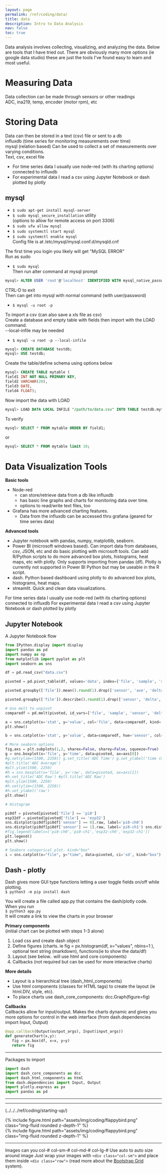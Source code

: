 ```yaml
---
layout: page
permalink: /ref/coding/data/
title: data
description: Intro to Data Analysis
nav: false
toc: true
---
```

Data analysis involves collecting, visualizing, and analyzing the data. Below are tools that I have tried out. There are obviously many more options (ie google data studio) these are just the tools I've found easy to learn and most useful.  

# Measuring Data
Data collection can be made through sensors or other readings  
 ADC, ina219, temp, encoder (motor rpm), etc

# Storing Data
​Data can then be stored in a text (csv) file or sent to a db  
influxdb (time series for monitoring measurements over time)  
mysql (relation based) Can be used to collect a set of measurements over varying conditions.  
Text, csv, excel file  
* For time series data I usually use node-red (with its charting options) connected to influxdb
* For experimental data I read a csv using Jupyter Notebook or dash plotted by plotly  

## mysql

* ```$ sudo apt-get install mysql-server```  
* ```$ sudo mysql_secure_installation``` utility  
(options to allow for remote access on port 3306)  
* ```$ sudo ufw allow mysql```  
* ```$ sudo systemctl start mysql```  
* ```$ sudo systemctl enable mysql```  
Config file is at /etc/mysql/mysql.conf.d/mysqld.cnf  

The first time you login you likely will get "MySQL ERROR"  
Run as sudo  
* ```$ sudo mysql```  
Then run alter command at mysql prompt  
```sql
mysql> ALTER USER 'root'@'localhost' IDENTIFIED WITH mysql_native_password BY 'your_new_password';
```
CTRL-D to exit  
Then can get into mysql with normal command (with user/password)  
* ```$ mysql -u root -p```  

To import a csv (can also save a xls file as csv)  
Create a database and empty table with fields then import with the LOAD command.  
--local-infile may be needed  
* ```$ mysql -u root -p --local-infile```  
```sql
mysql> CREATE DATABASE testdb;
mysql> USE testdb;
```
Create the table/define schema using options below  
```sql
mysql> CREATE TABLE mytable (
field1 INT NOT NULL PRIMARY KEY,
field2 VARCHAR(20),
field3 DATE,
field4 FLOAT);
```
Now import the data with LOAD  
```sql 
mysql> LOAD DATA LOCAL INFILE "/path/to/data.csv" INTO TABLE testdb.mytable FIELDS TERMINATED BY ',' LINES TERMINATED BY '\n' IGNORE 1 LINES (field1, field2, @field3, field4) set field3 = NOW();
```

To verify  
```sql
mysql> SELECT * FROM mytable ORDER BY field1;
```
or  
```sql
mysql> SELECT * FROM mytable limit 10;
```

# ​Data Visualization Tools  
**Basic tools**  
* Node-red 
    * can store/retrieve data from a db like influxdb
    * has basic line graphs and charts for monitoring data over time. 
    * options to read/write text files, too  
* Grafana has more advanced charting features. 
    * Data from the influxdb can be accessed thru grafana (geared for time series data)

**Advanced tools**
* Jupyter notebook with pandas, numpy, matplotlib, seaborn. 
* Power BI (microsoft windows based). Can import data from databases, csv, JSON, etc and do basic plotting with microsoft tools. Can add R/Python scripts to do more advanced box plots, histograms, heat maps, etc with plotly. Only supports importing from pandas (df). Plotly is currently not supported in Power BI Python but may be useable in the R script.
* dash. Python based dashboard using plotly to do advanced box plots, histograms, heat maps.
* streamlit. Quick and clean data visualizations.

For time series data I usually use node-red (with its charting options) connected to influxdb
For experimental data I read a csv using Jupyter Notebook or dash plotted by plotly

## Jupyter Notebook
A Jupyter Notebook flow
```python
from IPython.display import display 
import pandas as pd
import numpy as np
from matplotlib import pyplot as plt
import seaborn as sns

df = pd.read_csv("data.csv")

pivoted = pd.pivot_table(df, values='data', index=['file', 'sample', 'sensor'], columns = ['type']).reset_index()

pivoted.groupby(['file']).mean().round(1).drop(['sensor', 'ave', 'delta', 'raw'], axis=1)

pivoted.groupby(['file']).describe().round(1).drop(['sensor', 'delta', 'raw', 'ave'], axis=1)

# Use melt to unpivot
comparedf = pd.melt(pivoted, id_vars=['file', 'sample', 'sensor', 'delta', 'time'], var_name='stat')

a = sns.catplot(x='stat', y='value', col='file', data=comparedf, kind='box', ci='sd')
plt.show()

b = sns.catplot(x='stat', y='value', data=comparedf, hue='sensor', col='file', kind='strip')

# More seaborn options
fig,axs = plt.subplots(1,2, sharex=False, sharey=False, squeeze=True)
g = sns.boxplot(x='file', y='time', data=pivoted, ax=axs[0])
#g.set(ylim=(1500, 2250)) g.set_title('ADC Time') g.set_ylabel('time (ms)')
#plt.title('ADC Average')
#plt.ylim(1500, 2250)
#h = sns.boxplot(x='file', y='raw', data=pivoted, ax=axs[1])
#h.set_title('ADC Raw') #plt.title('ADC Raw')
#plt.ylim(1500, 2250)
#h.set(ylim=(1500, 2250))
#h.set_ylabel('raw')
plt.show()

# Histogram

pi0df = pivoted[pivoted['file'] == 'pi0']
esp32df = pivoted[pivoted['file'] == 'esp32']
sns.distplot(pi0df[pi0df['sensor'] == 0].raw, label='pi0-ch0')
sns.distplot(pi0df[pi0df['sensor'] == 1].raw, label='pi0-ch1') sns.distplot(esp32df[esp32df['sensor'] == 0].raw, label='esp32-ch0') sns.distplot(esp32df[esp32df['sensor'] == 1].raw, label='esp32-ch1')
#fig.legend(labels=['pi0-ch0','pi0-ch1','esp32-ch0','exp32-ch1'])
plt.legend()
plt.show()

​# Seaborn categorical plot. kind="box"
i = sns.catplot(x="file", y="time", data=pivoted, ci='sd', kind="box")
```

## Dash - plotly
Dash gives more GUI type functions letting a user toggle fields on/off while plotting.  
```$ python3 -m pip install dash```  

You will create a file called app.py that contains the dash/plotly code.  
When you run  
```$ python3 app.py```  
It will create a link to view the charts in your browser  

**Primary components**  
(initial chart can be plotted with steps 1-3 alone)  
1. Load css and create dash object
2. Define figures (charts. ie fig = px.histogram(df, x="values", nbins=1 ), optional text string (markdown), functions(ie to show the data/df)
3. Layout (see below.. will use html and core components)
4. Callbacks (not required but can be used for more interactive charts)

**More details**  
* Layout is a hierarchical tree (dash_html_components)
* Use html components (classes for HTML tags) to create the layout (ie html.DIV, style, etc). 
* To place charts use dash_core_components:  dcc.Graph(figure=fig)

**Callbacks**  
Callbacks allow for input/output. Makes the charts dynamic and gives you more options for control in the web interface (from dash.dependencies import Input, Output)
```python
@app.callback(Output(output_args), Input(input_args))
def generateChart(x,y):
   fig = px.box(df, x=x, y=y)
   return fig
```

--------------------------------

Packages to import  
```python
import dash
import dash_core_components as dcc
import dash_html_components as html
from dash.dependencies import Input, Output
import plotly.express as px
import pandas as pd
```

-----------------------------  
-----------------------------  

(../../../ref/coding/starting-up/)

<div class="row">
    <div class="col-md mt-3 mt-md-0">
        {% include figure.html path="assets/img/coding/flappybird.png" class="img-fluid rounded z-depth-1" %}
    </div>
</div>

<div class="row justify-content-center float-right">
    <div class="col-4-auto mt-3 mt-md-0">
        {% include figure.html path="assets/img/coding/flappybird.png" class="img-fluid rounded z-depth-1" %}
    </div>
</div>

----------------------------
Images
can you col-#  col-sm-#   col-md-#   col-lg-#
Use auto to auto size around image
Just wrap your images with `<div class="col-sm">` and place them inside `<div class="row">` (read more about the <a href="https://getbootstrap.com/docs/4.4/layout/grid/">Bootstrap Grid</a> system).